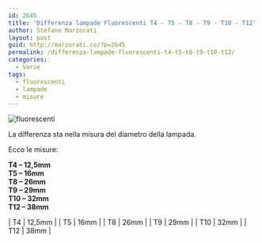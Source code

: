 ```yaml
---
id: 2645
title: 'Differenza lampade Fluorescenti T4 - T5 - T8 - T9 - T10 - T12'
author: Stefano Marzorati
layout: post
guid: http://marzorati.co/?p=2645
permalink: /differenza-lampade-fluorescenti-t4-t5-t8-t9-t10-t12/
categories:
  - Varie
tags:
  - fluorescenti
  - lampade
  - misure
---
```

![fluorescenti](https://c1.staticflickr.com/1/430/31570880033_d982ac4076_o.jpg)   

La differenza sta nella misura del diametro della lampada.

Ecco le misure:

**T4 &#8211; 12,5mm  
T5 &#8211; 16mm  
T8 &#8211; 26mm  
T9 &#8211; 29mm  
T10 &#8211; 32mm  
T12 &#8211; 38mm**

| T4 | 12,5mm |
| T5 | 16mm |
| T8 | 26mm |
| T9 | 29mm |
| T10 | 32mm |
| T12 | 38mm |